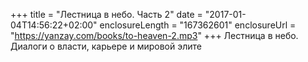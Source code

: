 +++
title = "Лестница в небо. Часть 2"
date = "2017-01-04T14:56:22+02:00"
enclosureLength = "167362601"
enclosureUrl = "https://yanzay.com/books/to-heaven-2.mp3"
+++
Лестница в небо. Диалоги о власти, карьере и мировой элите
